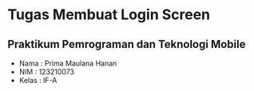 # Tugas Membuat Login Screen
## Praktikum Pemrograman dan Teknologi Mobile
- Nama  : Prima Maulana Hanan
- NIM   : 123210073
- Kelas : IF-A


